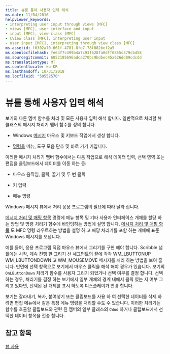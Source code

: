 ```yaml
---
title: 뷰를 통해 사용자 입력 해석
ms.date: 11/04/2016
helpviewer_keywords:
- interpreting user input through views [MFC]
- views [MFC], user interface and input
- input [MFC], view class [MFC]
- CView class [MFC], interpreting user input
- user input [MFC], interpreting through view class [MFC]
ms.assetid: f0302a70-661f-4781-8fe7-78f082bef2a5
ms.openlocfilehash: fe64f7c499b4a7c93f628fa0dff0855c379cbd58
ms.sourcegitcommit: 6052185696adca270bc9bdbec45a626dd89cdcdd
ms.translationtype: MT
ms.contentlocale: ko-KR
ms.lasthandoff: 10/31/2018
ms.locfileid: "50552570"
---
```

# <a name="interpreting-user-input-through-a-view"></a>뷰를 통해 사용자 입력 해석

보기의 다른 멤버 함수를 처리 및 모든 사용자 입력 해석 합니다. 일반적으로 처리할 뷰 클래스의 메시지 처리기 멤버 함수를 정의 합니다.

- Windows [메시지](../mfc/messages.md) 마우스 및 키보드 작업에서 생성 합니다.

- [명령을](../mfc/user-interface-objects-and-command-ids.md) 메뉴, 도구 모음 단추 및 바로 가기 키입니다.

이러한 메시지 처리기 멤버 함수에서는 다음 작업으로 해석 데이터 입력, 선택 영역 또는 편집을 클립보드에서 데이터를 이동 하는 등:

- 마우스 움직임, 클릭, 끌기 및 두 번 클릭

- 키 입력

- 메뉴 명령

Windows 메시지 뷰에서 처리 응용 프로그램의 필요에 따라 달라 집니다.

[메시지 처리 및 매핑 항목](../mfc/message-handling-and-mapping.md) 명령에 메뉴 항목 및 기타 사용자 인터페이스 개체를 할당 하는 방법 및 명령 처리기 함수에 바인딩하는 방법에 설명 합니다. [메시지 처리 및 매핑 항목](../mfc/message-handling-and-mapping.md) 도 MFC 명령 라우트하는 방법을 설명 하 고 해당 처리기를 포함 하는 개체에 표준 Windows 메시지를 보냅니다.

예를 들어, 응용 프로그램 직접 마우스 뷰에서 그리기를 구현 해야 합니다. Scribble 샘플에는 시작, 계속 진행 한 그리기 선 세그먼트의 끝에 각각 WM_LBUTTONUP WM_LBUTTONDOWN 고 WM_MOUSEMOVE 메시지를 처리 하는 방법을 보여 줍니다. 반면에 선택 항목으로 보기에서 마우스 클릭을 해석 해야 경우가 있습니다. 보기의 `OnLButtonDown` 처리기 함수를 사용자 그리기 되었거나 선택 여부를 결정 합니다. 선택 하는 경우, 처리기를 결정 하는 보기에서 일부 개체의 경계 내에서 클릭 였는 지 여부 그리고 있다면, 선택된 된 개체를 표시 하도록 디스플레이가 변경 합니다.

보기는 잘라내기, 복사, 붙여넣기 또는 클립보드를 사용 하 여 선택한 데이터를 삭제 하려면 편집 메뉴에서 같은 특정 메뉴 명령을 처리할 수도 수 있습니다. 이러한 처리기는 함수를 호출할 클립보드와 관련 된 멤버의 일부 클래스의 `CWnd` 하거나 클립보드에서 선택한 데이터 항목을 전송 합니다.

## <a name="see-also"></a>참고 항목

[뷰 사용](../mfc/using-views.md)

